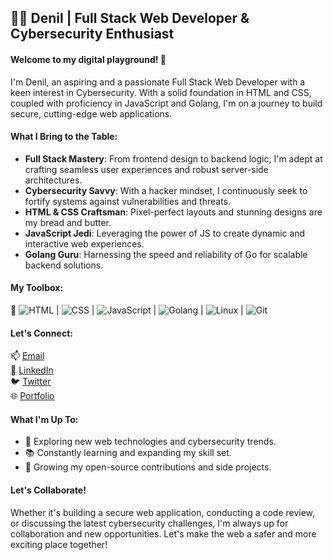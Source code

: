 ## 👨‍💻 Denil | Full Stack Web Developer & Cybersecurity Enthusiast

#### Welcome to my digital playground! 🚀

I'm Denil, an aspiring and a  passionate Full Stack Web Developer with a keen interest in Cybersecurity. With a solid foundation in HTML and CSS, coupled with proficiency in JavaScript and Golang, I'm on a journey to build secure, cutting-edge web applications.

#### What I Bring to the Table:

- **Full Stack Mastery**: From frontend design to backend logic, I'm adept at crafting seamless user experiences and robust server-side architectures.
- **Cybersecurity Savvy**: With a hacker mindset, I continuously seek to fortify systems against vulnerabilities and threats.
- **HTML & CSS Craftsman**: Pixel-perfect layouts and stunning designs are my bread and butter.
- **JavaScript Jedi**: Leveraging the power of JS to create dynamic and interactive web experiences.
- **Golang Guru**: Harnessing the speed and reliability of Go for scalable backend solutions.

 #### My Toolbox:

🔧 ![HTML](https://img.shields.io/badge/HTML-5-orange?logo=html5&style=for-the-badge) | ![CSS](https://img.shields.io/badge/CSS-3-blue?logo=css3&style=for-the-badge) | ![JavaScript](https://img.shields.io/badge/JavaScript-ES6-yellow?logo=javascript&style=for-the-badge) | ![Golang](https://img.shields.io/badge/Go-1.16-blue?logo=go&style=for-the-badge) | ![Linux](https://img.shields.io/badge/Linux-ubuntu-purple?logo=linux&style=for-the-badge) | ![Git](https://img.shields.io/badge/Git-v2.30-red?logo=git&style=for-the-badge)


#### Let's Connect:

📫 [Email](mailto:denilanyonyi1@gmail.com)  
🔗 [LinkedIn](https://www.linkedin.com/in/denil-anyonyi/)  
🐦 [Twitter](https://twitter.com/denil_dev)  
🌐 [Portfolio](https://www.denil.dev)  

#### What I'm Up To:

- 🔭 Exploring new web technologies and cybersecurity trends.
- 📚 Constantly learning and expanding my skill set.
- 🌱 Growing my open-source contributions and side projects.

#### Let's Collaborate!

Whether it's building a secure web application, conducting a code review, or discussing the latest cybersecurity challenges, I'm always up for collaboration and new opportunities. Let's make the web a safer and more exciting place together!
